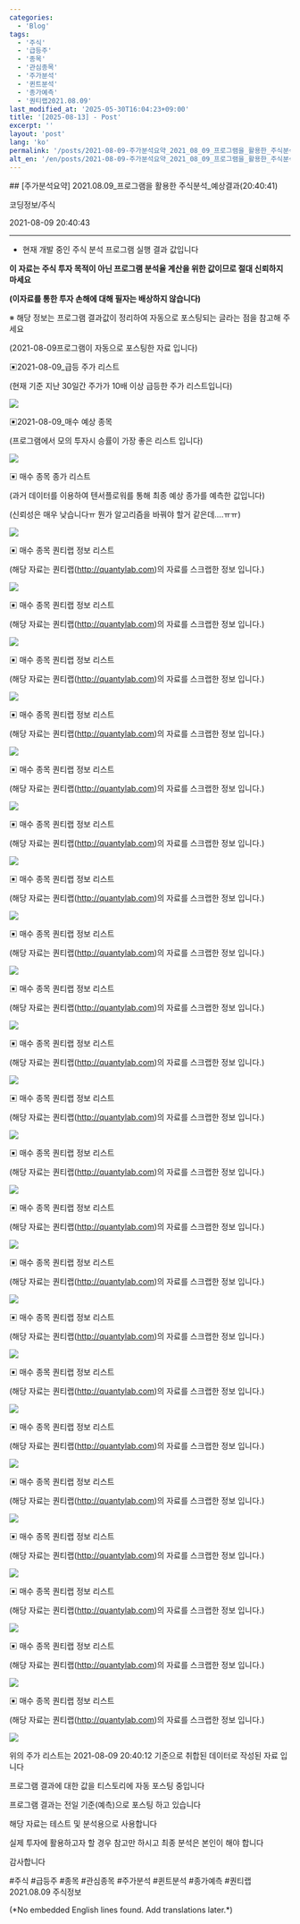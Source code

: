 ```yaml
---
categories:
  - 'Blog'
tags:
  - '주식'
  - '급등주'
  - '종목'
  - '관심종목'
  - '주가분석'
  - '퀸트분석'
  - '종가예측'
  - '퀀티랩2021.08.09'
last_modified_at: '2025-05-30T16:04:23+09:00'
title: '[2025-08-13] - Post'
excerpt: ''
layout: 'post'
lang: 'ko'
permalink: '/posts/2021-08-09-주가분석요약_2021_08_09_프로그램을_활용한_주식분석_예상결과_20_40_41/'
alt_en: '/en/posts/2021-08-09-주가분석요약_2021_08_09_프로그램을_활용한_주식분석_예상결과_20_40_41/'
---
```


<div class="lang-panel lang-ko" lang="ko">
## [주가분석요약] 2021.08.09_프로그램을 활용한 주식분석_예상결과(20:40:41)

코딩정보/주식

2021-08-09 20:40:43

* * *

* 현재 개발 중인 주식 분석 프로그램 실행 결과 값입니다

**이 자료는 주식 투자 목적이 아닌 프로그램 분석율 계산을 위한 값이므로 절대 신뢰하지 마세요**

**(이자료를 통한 투자 손해에 대해 필자는 배상하지 않습니다)**

※ 해당 정보는 프로그램 결과값이 정리하여 자동으로 포스팅되는 글라는 점을 참고해 주세요

(2021-08-09프로그램이 자동으로 포스팅한 자료 입니다)

▣2021-08-09_급등 주가 리스트

(현재 기준 지난 30일간 주가가 10배 이상 급등한 주가 리스트입니다)

![](/assets/images/주가분석요약_2021_08_09_프로그램을_활용한_주식분석_예상결과_20_40_41/img.png)

▣2021-08-09_매수 예상 종목

(프로그램에서 모의 투자시 승률이 가장 좋은 리스트 입니다)

![](/assets/images/주가분석요약_2021_08_09_프로그램을_활용한_주식분석_예상결과_20_40_41/img_1.png)

▣ 매수 종목 종가 리스트

(과거 데이터를 이용하여 텐서플로워를 통해 최종 예상 종가를 예측한 값입니다)

(신뢰성은 매우 낮습니다ㅠ 뭔가 알고리즘을 바꿔야 할거 같은데....ㅠㅠ)

![](/assets/images/주가분석요약_2021_08_09_프로그램을_활용한_주식분석_예상결과_20_40_41/img_2.png)

▣ 매수 종목 퀀티랩 정보 리스트

(해당 자료는 퀀티랩(http://quantylab.com)의 자료를 스크랩한 정보 입니다.)

![](/assets/images/주가분석요약_2021_08_09_프로그램을_활용한_주식분석_예상결과_20_40_41/img_3.png)

▣ 매수 종목 퀀티랩 정보 리스트

(해당 자료는 퀀티랩(http://quantylab.com)의 자료를 스크랩한 정보 입니다.)

![](/assets/images/주가분석요약_2021_08_09_프로그램을_활용한_주식분석_예상결과_20_40_41/img_4.png)

▣ 매수 종목 퀀티랩 정보 리스트

(해당 자료는 퀀티랩(http://quantylab.com)의 자료를 스크랩한 정보 입니다.)

![](/assets/images/주가분석요약_2021_08_09_프로그램을_활용한_주식분석_예상결과_20_40_41/img_5.png)

▣ 매수 종목 퀀티랩 정보 리스트

(해당 자료는 퀀티랩(http://quantylab.com)의 자료를 스크랩한 정보 입니다.)

![](/assets/images/주가분석요약_2021_08_09_프로그램을_활용한_주식분석_예상결과_20_40_41/img_6.png)

▣ 매수 종목 퀀티랩 정보 리스트

(해당 자료는 퀀티랩(http://quantylab.com)의 자료를 스크랩한 정보 입니다.)

![](/assets/images/주가분석요약_2021_08_09_프로그램을_활용한_주식분석_예상결과_20_40_41/img_7.png)

▣ 매수 종목 퀀티랩 정보 리스트

(해당 자료는 퀀티랩(http://quantylab.com)의 자료를 스크랩한 정보 입니다.)

![](/assets/images/주가분석요약_2021_08_09_프로그램을_활용한_주식분석_예상결과_20_40_41/img_8.png)

▣ 매수 종목 퀀티랩 정보 리스트

(해당 자료는 퀀티랩(http://quantylab.com)의 자료를 스크랩한 정보 입니다.)

![](/assets/images/주가분석요약_2021_08_09_프로그램을_활용한_주식분석_예상결과_20_40_41/img_9.png)

▣ 매수 종목 퀀티랩 정보 리스트

(해당 자료는 퀀티랩(http://quantylab.com)의 자료를 스크랩한 정보 입니다.)

![](/assets/images/주가분석요약_2021_08_09_프로그램을_활용한_주식분석_예상결과_20_40_41/img_10.png)

▣ 매수 종목 퀀티랩 정보 리스트

(해당 자료는 퀀티랩(http://quantylab.com)의 자료를 스크랩한 정보 입니다.)

![](/assets/images/주가분석요약_2021_08_09_프로그램을_활용한_주식분석_예상결과_20_40_41/img_11.png)

▣ 매수 종목 퀀티랩 정보 리스트

(해당 자료는 퀀티랩(http://quantylab.com)의 자료를 스크랩한 정보 입니다.)

![](/assets/images/주가분석요약_2021_08_09_프로그램을_활용한_주식분석_예상결과_20_40_41/img_12.png)

▣ 매수 종목 퀀티랩 정보 리스트

(해당 자료는 퀀티랩(http://quantylab.com)의 자료를 스크랩한 정보 입니다.)

![](/assets/images/주가분석요약_2021_08_09_프로그램을_활용한_주식분석_예상결과_20_40_41/img_13.png)

▣ 매수 종목 퀀티랩 정보 리스트

(해당 자료는 퀀티랩(http://quantylab.com)의 자료를 스크랩한 정보 입니다.)

![](/assets/images/주가분석요약_2021_08_09_프로그램을_활용한_주식분석_예상결과_20_40_41/img_14.png)

▣ 매수 종목 퀀티랩 정보 리스트

(해당 자료는 퀀티랩(http://quantylab.com)의 자료를 스크랩한 정보 입니다.)

![](/assets/images/주가분석요약_2021_08_09_프로그램을_활용한_주식분석_예상결과_20_40_41/img_15.png)

▣ 매수 종목 퀀티랩 정보 리스트

(해당 자료는 퀀티랩(http://quantylab.com)의 자료를 스크랩한 정보 입니다.)

![](/assets/images/주가분석요약_2021_08_09_프로그램을_활용한_주식분석_예상결과_20_40_41/img_16.png)

▣ 매수 종목 퀀티랩 정보 리스트

(해당 자료는 퀀티랩(http://quantylab.com)의 자료를 스크랩한 정보 입니다.)

![](/assets/images/주가분석요약_2021_08_09_프로그램을_활용한_주식분석_예상결과_20_40_41/img_17.png)

▣ 매수 종목 퀀티랩 정보 리스트

(해당 자료는 퀀티랩(http://quantylab.com)의 자료를 스크랩한 정보 입니다.)

![](/assets/images/주가분석요약_2021_08_09_프로그램을_활용한_주식분석_예상결과_20_40_41/img_18.png)

▣ 매수 종목 퀀티랩 정보 리스트

(해당 자료는 퀀티랩(http://quantylab.com)의 자료를 스크랩한 정보 입니다.)

![](/assets/images/주가분석요약_2021_08_09_프로그램을_활용한_주식분석_예상결과_20_40_41/img_19.png)

▣ 매수 종목 퀀티랩 정보 리스트

(해당 자료는 퀀티랩(http://quantylab.com)의 자료를 스크랩한 정보 입니다.)

![](/assets/images/주가분석요약_2021_08_09_프로그램을_활용한_주식분석_예상결과_20_40_41/img_20.png)

▣ 매수 종목 퀀티랩 정보 리스트

(해당 자료는 퀀티랩(http://quantylab.com)의 자료를 스크랩한 정보 입니다.)

![](/assets/images/주가분석요약_2021_08_09_프로그램을_활용한_주식분석_예상결과_20_40_41/img_21.png)

▣ 매수 종목 퀀티랩 정보 리스트

(해당 자료는 퀀티랩(http://quantylab.com)의 자료를 스크랩한 정보 입니다.)

![](/assets/images/주가분석요약_2021_08_09_프로그램을_활용한_주식분석_예상결과_20_40_41/img_22.png)

▣ 매수 종목 퀀티랩 정보 리스트

(해당 자료는 퀀티랩(http://quantylab.com)의 자료를 스크랩한 정보 입니다.)

![](/assets/images/주가분석요약_2021_08_09_프로그램을_활용한_주식분석_예상결과_20_40_41/img_23.png)

▣ 매수 종목 퀀티랩 정보 리스트

(해당 자료는 퀀티랩(http://quantylab.com)의 자료를 스크랩한 정보 입니다.)

![](/assets/images/주가분석요약_2021_08_09_프로그램을_활용한_주식분석_예상결과_20_40_41/img_24.png)

위의 주가 리스트는 2021-08-09 20:40:12 기준으로 취합된 데이터로 작성된 자료 입니다

프로그램 결과에 대한 값을 티스토리에 자동 포스팅 중입니다

프로그램 결과는 전일 기준(예측)으로 포스팅 하고 있습니다

해당 자료는 테스트 및 분석용으로 사용합니다

실제 투자에 활용하고자 할 경우 참고만 하시고 최종 분석은 본인이 해야 합니다

감사합니다

  

#주식 #급등주 #종목 #관심종목 #주가분석 #퀸트분석 #종가예측 #퀀티랩2021.08.09 주식정보


</div>
<div class="lang-panel lang-en" lang="en">
(*No embedded English lines found. Add translations later.*)

</div>
